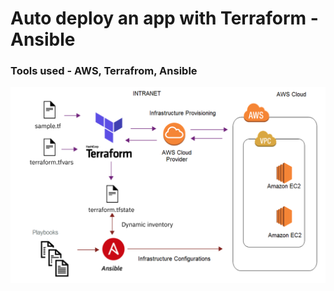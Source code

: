 # Auto deploy an app with Terraform - Ansible
### Tools used - AWS, Terrafrom, Ansible
![Terraform](https://github.com/yadavsubhash0001/terraform_automation_pipeline/blob/main/terraform.png)
